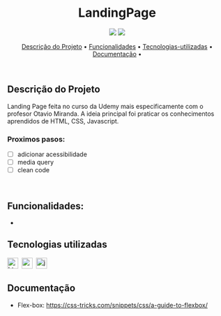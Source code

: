 <h1 align="center">LandingPage</h1>

<p align="center">
  <img src="https://img.shields.io/badge/Status-em%20andamento-green"/>
  <img src="https://img.shields.io/badge/license-MIT-green"/>
</p>


<p align="center">
	<a href="#Descrição do Projeto">Descrição do Projeto</a> •
	<a href="#funcionalidades">Funcionalidades</a> •
	<a href="#tecnologias-utilizadas">Tecnologias-utilizadas</a> •
	<a href="#Documentação">Documentação</a> • 
</p>

</br>


## Descrição do Projeto
Landing Page feita no curso da Udemy mais especificamente com o profesor Otavio Miranda. A ideia principal foi praticar os conhecimentos aprendidos de HTML, CSS, Javascript.


### Proximos pasos:

- [ ] adicionar acessibilidade
- [ ] media query
- [ ] clean code
</br>

## Funcionalidades:
- 


## Tecnologias utilizadas

  <img src="https://img.shields.io/badge/Html5-05122A?style=flat&logo=html5" alt="html5 Badge" height="25">&nbsp;
  <img src="https://img.shields.io/badge/Css3-05122A?style=flat&logo=css3" alt="css3 Badge" height="25">&nbsp;
  <img src="https://img.shields.io/badge/Javascript-05122A?style=flat&logo=javascript" alt="javascript Badge" height="25">&nbsp;
</br>

## Documentação 
- Flex-box: 
https://css-tricks.com/snippets/css/a-guide-to-flexbox/
